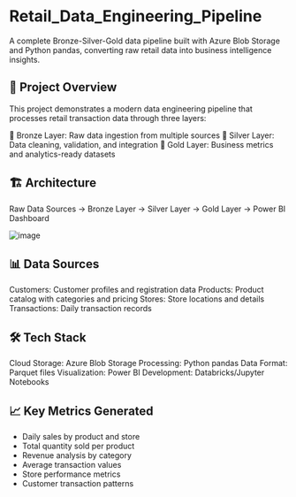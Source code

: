 # Retail_Data_Engineering_Pipeline

A complete Bronze-Silver-Gold data pipeline built with Azure Blob Storage and Python pandas, converting raw retail data into business intelligence insights.

## 🎯 Project Overview
This project demonstrates a modern data engineering pipeline that processes retail transaction data through three layers:

🥉 Bronze Layer: Raw data ingestion from multiple sources
🥈 Silver Layer: Data cleaning, validation, and integration
🥇 Gold Layer: Business metrics and analytics-ready datasets

## 🏗️ Architecture
Raw Data Sources → Bronze Layer → Silver Layer → Gold Layer → Power BI Dashboard
     
![image](https://github.com/user-attachments/assets/d190107e-ac1d-429c-8aeb-b26898750953)

     
## 📊 Data Sources

Customers: Customer profiles and registration data
Products: Product catalog with categories and pricing
Stores: Store locations and details
Transactions: Daily transaction records

## 🛠️ Tech Stack

Cloud Storage: Azure Blob Storage
Processing: Python pandas
Data Format: Parquet files
Visualization: Power BI
Development: Databricks/Jupyter Notebooks

## 📈 Key Metrics Generated

* Daily sales by product and store
* Total quantity sold per product
* Revenue analysis by category
* Average transaction values
* Store performance metrics
* Customer transaction patterns
